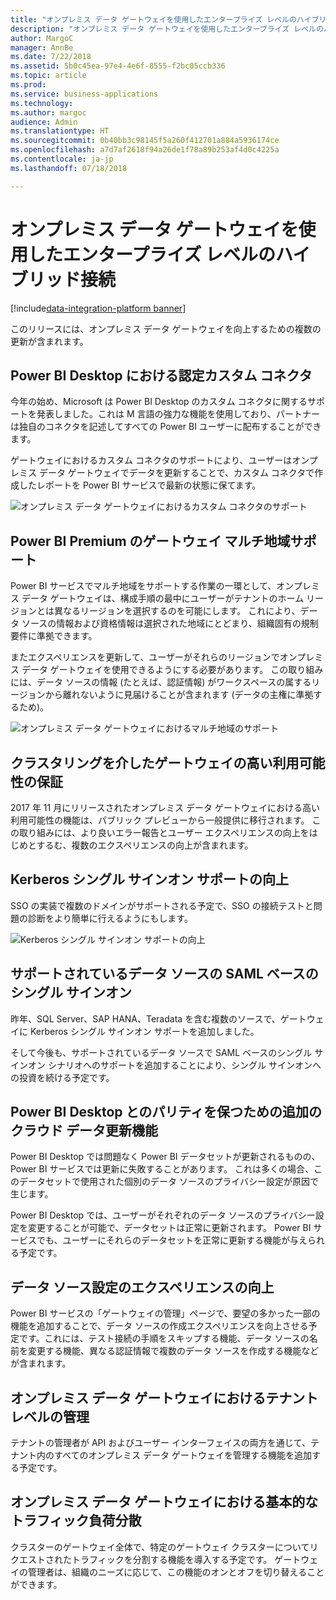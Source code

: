 ```yaml
---
title: "オンプレミス データ ゲートウェイを使用したエンタープライズ レベルのハイブリッド接続"
description: "オンプレミス データ ゲートウェイを使用したエンタープライズ レベルのハイブリッド接続"
author: MargoC
manager: AnnBe
ms.date: 7/22/2018
ms.assetid: 5b0c45ea-97e4-4e6f-8555-f2bc05ccb336
ms.topic: article
ms.prod: 
ms.service: business-applications
ms.technology: 
ms.author: margoc
audience: Admin
ms.translationtype: HT
ms.sourcegitcommit: 0b40bb3c98145f5a260f412701a884a5936174ce
ms.openlocfilehash: a7d7af2618f94a26de1f78a89b253af4d0c4225a
ms.contentlocale: ja-jp
ms.lasthandoff: 07/18/2018

---
```

#  <a name="enterprise-grade-hybrid-connectivity-using-the-on-premises-data-gateway"></a>オンプレミス データ ゲートウェイを使用したエンタープライズ レベルのハイブリッド接続

[!include[data-integration-platform banner](../includes/data-integration-platform.md)]




このリリースには、オンプレミス データ ゲートウェイを向上するための複数の更新が含まれます。

## <a name="certified-custom-connectors-in-power-bi-desktop"></a>Power BI Desktop における認定カスタム コネクタ

今年の始め、Microsoft は Power BI Desktop のカスタム コネクタに関するサポートを発表しました。これは M 言語の強力な機能を使用しており、パートナーは独自のコネクタを記述してすべての Power BI ユーザーに配布することができます。

ゲートウェイにおけるカスタム コネクタのサポートにより、ユーザーはオンプレミス データ ゲートウェイでデータを更新することで、カスタム コネクタで作成したレポートを Power BI サービスで最新の状態に保てます。

![オンプレミス データ ゲートウェイにおけるカスタム コネクタのサポート](media/custom-connectors-support-premises-data-gateway-1.jpg "オンプレミス データ ゲートウェイにおけるカスタム コネクタのサポート")

## <a name="gateway-multi-geo-support-for-power-bi-premium"></a>Power BI Premium のゲートウェイ マルチ地域サポート

Power BI サービスでマルチ地域をサポートする作業の一環として、オンプレミス データ ゲートウェイは、構成手順の最中にユーザーがテナントのホーム リージョンとは異なるリージョンを選択するのを可能にします。 これにより、データ ソースの情報および資格情報は選択された地域にとどまり、組織固有の規制要件に準拠できます。

またエクスペリエンスを更新して、ユーザーがそれらのリージョンでオンプレミス データ ゲートウェイを使用できるようにする必要があります。 この取り組みには、データ ソースの情報 (たとえば、認証情報) がワークスペースの属するリージョンから離れないように見届けることが含まれます (データの主権に準拠するため)。

![オンプレミス データ ゲートウェイにおけるマルチ地域のサポート](media/gateway-multi-geo-support-pbi-premium-1.png "オンプレミス データ ゲートウェイにおけるマルチ地域のサポート")

## <a name="guarantee-high-availability-of-gateways-via-clustering"></a>クラスタリングを介したゲートウェイの高い利用可能性の保証
2017 年 11 月にリリースされたオンプレミス データ ゲートウェイにおける高い利用可能性の機能は、パブリック プレビューから一般提供に移行されます。 この取り組みには、より良いエラー報告とユーザー エクスペリエンスの向上をはじめとするむ、複数のエクスペリエンスの向上が含まれます。

## <a name="improved-kerberos-single-sign-on-support"></a>Kerberos シングル サインオン サポートの向上
SSO の実装で複数のドメインがサポートされる予定で、SSO の接続テストと問題の診断をより簡単に行えるようにもします。

![Kerberos シングル サインオン サポートの向上](media/improved-kerberos-single-sign-support-premises-data-gateway-1.png "Kerberos シングル サインオン サポートの向上")

## <a name="saml-based-single-sign-on-for-supported-data-sources"></a>サポートされているデータ ソースの SAML ベースのシングル サインオン

昨年、SQL Server、SAP HANA、Teradata を含む複数のソースで、ゲートウェイに Kerberos シングル サインオン サポートを追加しました。

そして今後も、サポートされているデータ ソースで SAML ベースのシングル サインオン シナリオへのサポートを追加することにより、シングル サインオンへの投資を続ける予定です。

<a name="additional-cloud-data-refresh-capabilities-for-parity-with-pbi-desktop"></a>  
## <a name="additional-cloud-data-refresh-capabilities-for-parity-with-power-bi-desktop"></a>Power BI Desktop とのパリティを保つための追加のクラウド データ更新機能

Power BI Desktop では問題なく Power BI データセットが更新されるものの、Power BI サービスでは更新に失敗することがあります。 これは多くの場合、このデータセットで使用された個別のデータ ソースのプライバシー設定が原因で生じます。

Power BI Desktop では、ユーザーがそれぞれのデータ ソースのプライバシー設定を変更することが可能で、データセットは正常に更新されます。 Power BI サービスでも、ユーザーにそれらのデータセットを正常に更新する機能が与えられる予定です。

<a name="improved-data-sources-settings-experience"></a>  
## <a name="improved-data-source-settings-experience"></a>データ ソース設定のエクスペリエンスの向上

Power BI サービスの「ゲートウェイの管理」ページで、要望の多かった一部の機能を追加することで、データ ソースの作成エクスペリエンスを向上させる予定です。これには、テスト接続の手順をスキップする機能、データ ソースの名前を変更する機能、異なる認証情報で複数のデータ ソースを作成する機能などが含まれます。

## <a name="tenant-level-administration-of-on-premises-data-gateway"></a>オンプレミス データ ゲートウェイにおけるテナント レベルの管理
テナントの管理者が API およびユーザー インターフェイスの両方を通じて、テナント内のすべてのオンプレミス データ ゲートウェイを管理する機能を追加する予定です。

## <a name="basic-traffic-load-balancing-in-the-on-premises-data-gateway"></a>オンプレミス データ ゲートウェイにおける基本的なトラフィック負荷分散
クラスターのゲートウェイ全体で、特定のゲートウェイ クラスターについてリクエストされたトラフィックを分割する機能を導入する予定です。
ゲートウェイの管理者は、組織のニーズに応じて、この機能のオンとオフを切り替えることができます。

